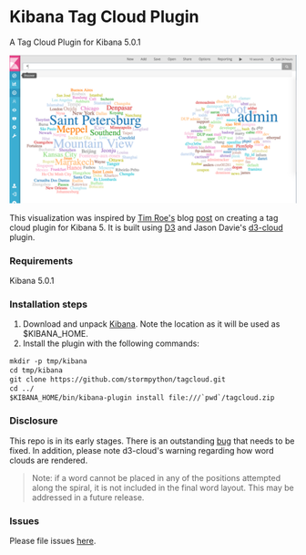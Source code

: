 # Kibana Tag Cloud Plugin
A Tag Cloud Plugin for Kibana 5.0.1

![Kibana Tag Cloud](tagcloud.png)

This visualization was inspired by [Tim Roe's](https://www.timroes.de/) blog [post](https://www.timroes.de/2015/12/06/writing-kibana-4-plugins-visualizations-using-data/) on creating a tag cloud plugin for Kibana 5. It is built using [D3](d3js.org) and Jason Davie's [d3-cloud](https://github.com/jasondavies/d3-cloud) plugin.

### Requirements
Kibana 5.0.1  

### Installation steps
1. Download and unpack [Kibana](https://www.elastic.co/downloads/kibana).
Note the location as it will be used as $KIBANA_HOME.
2. Install the plugin with the following commands:

```
mkdir -p tmp/kibana
cd tmp/kibana
git clone https://github.com/stormpython/tagcloud.git
cd ../
$KIBANA_HOME/bin/kibana-plugin install file:///`pwd`/tagcloud.zip
```

### Disclosure
This repo is in its early stages. There is an outstanding [bug](https://github.com/stormpython/kibana-tag-cloud-plugin/issues/1) that needs to be fixed. In addition, please note d3-cloud's warning regarding how word clouds are rendered.

>Note: if a word cannot be placed in any of the positions attempted along the spiral, it is not included in the final word layout. This may be addressed in a future release.

### Issues
Please file issues [here](https://github.com/stormpython/kibana-tag-cloud-plugin/issues).
